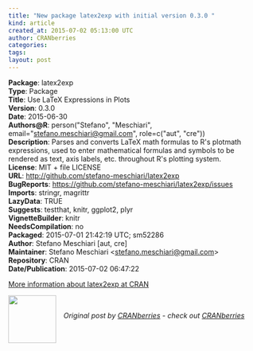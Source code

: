```yaml
---
title: "New package latex2exp with initial version 0.3.0 "
kind: article
created_at: 2015-07-02 05:13:00 UTC
author: CRANberries
categories: 
tags: 
layout: post
---
```

<strong>Package</strong>: latex2exp<br>
<strong>Type</strong>: Package<br>
<strong>Title</strong>: Use LaTeX Expressions in Plots<br>
<strong>Version</strong>: 0.3.0<br>
<strong>Date</strong>: 2015-06-30<br>
<strong>Authors@R</strong>: person("Stefano", "Meschiari", email="stefano.meschiari@gmail.com", role=c("aut", "cre"))<br>
<strong>Description</strong>: Parses and converts LaTeX math formulas to R's plotmath expressions, used to enter mathematical formulas and symbols to be rendered as text, axis labels, etc. throughout R's plotting system.<br>
<strong>License</strong>: MIT + file LICENSE<br>
<strong>URL</strong>: http://github.com/stefano-meschiari/latex2exp<br>
<strong>BugReports</strong>: https://github.com/stefano-meschiari/latex2exp/issues<br>
<strong>Imports</strong>: stringr, magrittr<br>
<strong>LazyData</strong>: TRUE<br>
<strong>Suggests</strong>: testthat, knitr, ggplot2, plyr<br>
<strong>VignetteBuilder</strong>: knitr<br>
<strong>NeedsCompilation</strong>: no<br>
<strong>Packaged</strong>: 2015-07-01 21:42:19 UTC; sm52286<br>
<strong>Author</strong>: Stefano Meschiari [aut, cre]<br>
<strong>Maintainer</strong>: Stefano Meschiari &lt;stefano.meschiari@gmail.com&gt;<br>
<strong>Repository</strong>: CRAN<br>
<strong>Date/Publication</strong>: 2015-07-02 06:47:22<br>

<p>
<a href="http://cran.r-project.org/web/packages/latex2exp/index.html">More information about latex2exp at CRAN</a><div class="author">
  <img src="" style="width: 96px; height: 96;">
  <span style="position: absolute; padding: 32px 15px;">
    <i>Original post by <a href="http://twitter.com/">CRANberries</a> - check out <a href="http://dirk.eddelbuettel.com/cranberries">CRANberries   </a></i>
  </span>
</div>
